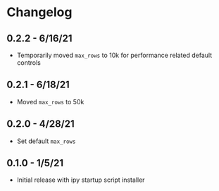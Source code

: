 # Changelog

## 0.2.2 - 6/16/21

- Temporarily moved `max_rows` to 10k for performance related default controls

## 0.2.1 - 6/18/21

- Moved `max_rows` to 50k

## 0.2.0 - 4/28/21

- Set default `max_rows`

## 0.1.0 - 1/5/21

- Initial release with ipy startup script installer
